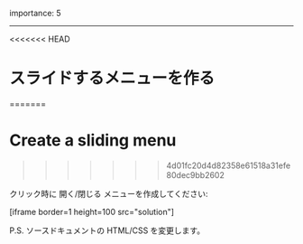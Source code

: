 importance: 5

---

<<<<<<< HEAD
# スライドするメニューを作る
=======
# Create a sliding menu
>>>>>>> 4d01fc20d4d82358e61518a31efe80dec9bb2602

クリック時に 開く/閉じる メニューを作成してください:

[iframe border=1 height=100 src="solution"]

P.S. ソースドキュメントの HTML/CSS を変更します。
